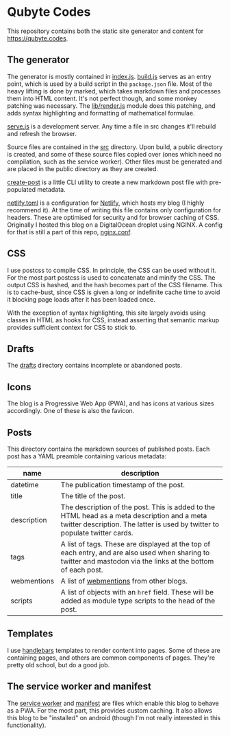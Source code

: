 # Qubyte Codes

This repository contains both the static site generator and content for
https://qubyte.codes.

## The generator

The generator is mostly contained in [index.js](./index.js).
[build.js](./build.js) serves as an entry point, which is used by a build script
in the `package.json` file. Most of the heavy lifting is done by marked, which
takes markdown files and processes them into HTML content. It's not perfect
though, and some monkey patching was necessary. The
[lib/render.js](./lib/render.js) module does this patching, and adds syntax
highlighting and formatting of mathematical formulae.

[serve.js](./serve.js) is a development server. Any time a file in src changes
it'll rebuild and refresh the browser.

Source files are contained in the [src](./src) directory. Upon build, a public
directory is created, and some of these source files copied over (ones which
need no compilation, such as the service worker). Other files must be generated
and are placed in the public directory as they are created.

[create-post](./create-post) is a little CLI utility to create a new markdown
post file with pre-populated metadata.

[netlify.toml](./netlify.toml) is a configuration for
[Netlify](https://www.netlify.com/), which hosts my blog (I highly recommend
it). At the time of writing this file contains only configuration for headers.
These are optimised for security and for browser caching of CSS. Originally I
hosted this blog on a DigitalOcean droplet using NGINX. A config for that is
still a part of this repo, [nginx.conf](./nginx.conf).

## CSS

I use postcss to compile CSS. In principle, the CSS can be used without it.
For the most part postcss is used to concatenate and minify the CSS. The
output CSS is hashed, and the hash becomes part of the CSS filename. This is
to cache-bust, since CSS is given a long or indefinite cache time to avoid it
blocking page loads after it has been loaded once.

With the exception of syntax highlighting, this site largely avoids using
classes in HTML as hooks for CSS, instead asserting that semantic markup
provides sufficient context for CSS to stick to.

## Drafts

The [drafts](./src/drafts) directory contains incomplete or abandoned posts.

## Icons

The blog is a Progressive Web App (PWA), and has icons at various sizes
accordingly. One of these is also the favicon.

## Posts

This directory contains the markdown sources of published posts. Each post has
a YAML preamble containing various metadata:

| name | description |
| ---- | ----------- |
| datetime | The publication timestamp of the post. |
| title | The title of the post. |
| description | The description of the post. This is added to the HTML head as a meta description and a meta twitter description. The latter is used by twitter to populate twitter cards. |
| tags | A list of tags. These are displayed at the top of each entry, and are also used when sharing to twitter and mastodon via the links at the bottom of each post. |
| webmentions | A list of [webmentions](https://indieweb.org/Webmention) from other blogs. |
| scripts | A list of objects with an `href` field. These will be added as module type scripts to the head of the post. |

## Templates

I use [handlebars](https://handlebarsjs.com/) templates to render content into
pages. Some of these are containing pages, and others are common components of
pages. They're pretty old school, but do a good job.

## The service worker and manifest

The [service worker](./src/sw.js) and [manifest](./src/manifest) are files which
enable this blog to behave as a PWA. For the most part, this provides custom
caching. It also allows this blog to be "installed" on android (though I'm not
really interested in this functionality).
